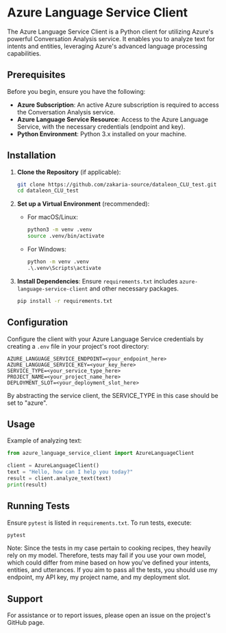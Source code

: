 # Azure Language Service Client

The Azure Language Service Client is a Python client for utilizing Azure's powerful Conversation Analysis service.
It enables you to analyze text for intents and entities, leveraging Azure's advanced language processing capabilities.

## Prerequisites

Before you begin, ensure you have the following:

- **Azure Subscription**: An active Azure subscription is required to access the Conversation Analysis service.
- **Azure Language Service Resource**: Access to the Azure Language Service, with the necessary credentials (endpoint
  and key).
- **Python Environment**: Python 3.x installed on your machine.

## Installation

1. **Clone the Repository** (if applicable):
   ```bash
   git clone https://github.com/zakaria-source/dataleon_CLU_test.git
   cd dataleon_CLU_test
   ```

2. **Set up a Virtual Environment** (recommended):
    - For macOS/Linux:
      ```bash
      python3 -m venv .venv
      source .venv/bin/activate
      ```
    - For Windows:
      ```cmd
      python -m venv .venv
      .\.venv\Scripts\activate
      ```

3. **Install Dependencies**:
   Ensure `requirements.txt` includes `azure-language-service-client` and other necessary packages.
   ```bash
   pip install -r requirements.txt
   ```

## Configuration

Configure the client with your Azure Language Service credentials by creating a `.env` file in your project's root
directory:

```plaintext
AZURE_LANGUAGE_SERVICE_ENDPOINT=<your_endpoint_here>
AZURE_LANGUAGE_SERVICE_KEY=<your_key_here>
SERVICE_TYPE=<your_service_type_here>
PROJECT_NAME=<your_project_name_here>
DEPLOYMENT_SLOT=<your_deployment_slot_here>
```

By abstracting the service client, the SERVICE_TYPE in this case should be set to "azure".

## Usage

Example of analyzing text:

```python
from azure_language_service_client import AzureLanguageClient

client = AzureLanguageClient()
text = "Hello, how can I help you today?"
result = client.analyze_text(text)
print(result)
```

## Running Tests

Ensure `pytest` is listed in `requirements.txt`. To run tests, execute:

```bash
pytest
```

Note: Since the tests in my case pertain to cooking recipes, they heavily rely on my model. Therefore, tests may fail if
you use your own model, which could differ from mine based on how you've defined your intents, entities, and utterances.
If you aim to pass all the tests, you should use my endpoint, my API key, my project name, and my deployment slot.

## Support

For assistance or to report issues, please open an issue on the project's GitHub page.

